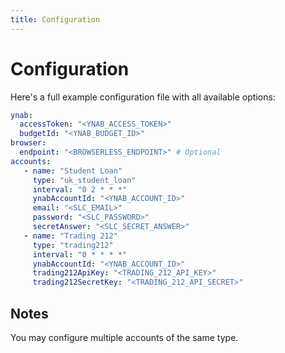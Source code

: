 ```yaml
---
title: Configuration
---
```

# Configuration
Here's a full example configuration file with all available options:

```yaml
ynab:
  accessToken: "<YNAB_ACCESS_TOKEN>"
  budgetId: "<YNAB_BUDGET_ID>"
browser:
  endpoint: "<BROWSERLESS_ENDPOINT>" # Optional
accounts:
   - name: "Student Loan"
     type: "uk_student_loan"
     interval: "0 2 * * *"
     ynabAccountId: "<YNAB_ACCOUNT_ID>"
     email: "<SLC_EMAIL>"
     password: "<SLC_PASSWORD>"
     secretAnswer: "<SLC_SECRET_ANSWER>"
   - name: "Trading 212"
     type: "trading212"
     interval: "0 * * * *"
     ynabAccountId: "<YNAB_ACCOUNT_ID>"
     trading212ApiKey: "<TRADING_212_API_KEY>"
     trading212SecretKey: "<TRADING_212_API_SECRET>"
```

## Notes
You may configure multiple accounts of the same type.